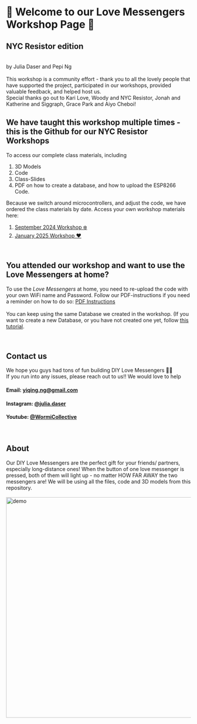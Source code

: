 # 💖 Welcome to our Love Messengers Workshop Page 💖
## **NYC Resistor edition** 
<br>
by Julia Daser and Pepi Ng
<br>
<br>
This workshop is a community effort - thank you to all the lovely people that have supported the project, 
participated in our workshops, provided valuable feedback, and helped host us. 

<br>
Special thanks go out to Kari Love, Woody and NYC Resistor, Jonah and Katherine and Siggraph, Grace Park and Aiyo Cheboi!
<br>


## We have taught this workshop multiple times - this is the Github for our NYC Resistor Workshops
To access our complete class materials, including
1. 3D Models
2. Code
3. Class-Slides
4. PDF on how to create a database, and how to upload the ESP8266 Code.

Because we switch around microcontrollers, and adjust the code, we have ordered the class materials by date. Access your own workshop materials here:
1. [September 2024 Workshop ❄️](./Sep%202024)
2. [January 2025 Workshop ❤️](./Jan%202025)
<br>

## You attended our  workshop and want to use the Love Messengers at home?
To use the *Love Messengers* at home, you need to re-upload the code with your own WiFi name and Password. 
Follow our PDF-instructions if you need a reminder on how to do so: [PDF Instructions](https://docs.google.com/presentation/d/1LtjJ1A2UF-neDaa2aErODWTvgGm7FnszxuaijPIQiqY/edit?usp=sharing)
<br>
<br>
You can keep using the same Database we created in the workshop. (If you want to create a new Database, or you have not created one yet, follow [this tutorial](https://docs.google.com/presentation/d/1a_2duaqs7iLQxJ0YRQL2W0tEB2cOFd3lxEb4I4ITkuo/edit?usp=sharing).

<br>

## Contact us
We hope you guys had tons of fun building  DIY Love Messengers 💙🧡  <br>
If you run into any issues, please reach out to us!! We would love to help
<br>
#### Email:  yiqing.ng@gmail.com
#### Instagram: [@julia.daser](https://www.instagram.com/julia.daser/)
#### Youtube: [@WormiCollective](https://www.youtube.com/@WormiCollective)

<br>

## About 
Our DIY Love Messengers are the perfect gift for your friends/ partners, especially long-distance ones! When the button of one love messenger is pressed, both of them will light up - no matter HOW FAR AWAY the two messengers are! We will be using all the files, code and 3D models from this repository.
<br>
<br>
<img src="Media/gif.gif" alt="demo" width="600"/>
<br>
<br>
